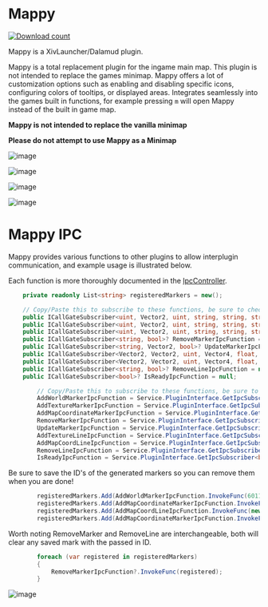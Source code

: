 # Mappy
[![Download count](https://img.shields.io/endpoint?url=https://vz32sgcoal.execute-api.us-east-1.amazonaws.com/Mappy)](https://github.com/MidoriKami/Mappy)

Mappy is a XivLauncher/Dalamud plugin.

Mappy is a total replacement plugin for the ingame main map. This plugin is not intended to replace the games minimap.
Mappy offers a lot of customization options such as enabling and disabling specific icons, configuring colors of tooltips, or displayed areas.
Integrates seamlessly into the games built in functions, for example pressing `m` will open Mappy instead of the built in game map.

**Mappy is not intended to replace the vanilla minimap**

**Please do not attempt to use Mappy as a Minimap**

![image](https://github.com/MidoriKami/Mappy/assets/9083275/02d79ece-f2ba-458f-9ea4-c59500c19674)

![image](https://github.com/MidoriKami/Mappy/assets/9083275/a1328788-4fca-49a1-883f-420820e81682)

![image](https://github.com/MidoriKami/Mappy/assets/9083275/41357ae5-5e1d-4b27-8cc4-a409bf6042b9)

![image](https://github.com/MidoriKami/Mappy/assets/9083275/f02ffcd2-b290-4764-8a1a-9a6e9843e576)

# Mappy IPC
Mappy provides various functions to other plugins to allow interplugin communication, and example usage is illustrated below.

Each function is more thoroughly documented in the [IpcController](https://github.com/MidoriKami/Mappy/blob/master/Mappy/System/IpcController.cs).

```cs
    private readonly List<string> registeredMarkers = new();

    // Copy/Paste this to subscribe to these functions, be sure to check for IPCNotReady exceptions ;)
    public ICallGateSubscriber<uint, Vector2, uint, string, string, string>? AddWorldMarkerIpcFunction = null;
    public ICallGateSubscriber<uint, Vector2, uint, string, string, string>? AddTextureMarkerIpcFunction = null;
    public ICallGateSubscriber<uint, Vector2, uint, string, string, string>? AddMapCoordinateMarkerIpcFunction = null;
    public ICallGateSubscriber<string, bool>? RemoveMarkerIpcFunction = null;
    public ICallGateSubscriber<string, Vector2, bool>? UpdateMarkerIpcFunction = null;
    public ICallGateSubscriber<Vector2, Vector2, uint, Vector4, float, string>? AddTextureLineIpcFunction = null;
    public ICallGateSubscriber<Vector2, Vector2, uint, Vector4, float, string>? AddMapCoordLineIpcFunction = null;
    public ICallGateSubscriber<string, bool>? RemoveLineIpcFunction = null;
    public ICallGateSubscriber<bool>? IsReadyIpcFunction = null;
```

```cs
        // Copy/Paste this to subscribe to these functions, be sure to check for IPCNotReady exceptions ;)
        AddWorldMarkerIpcFunction = Service.PluginInterface.GetIpcSubscriber<uint, Vector2, uint, string, string, string>("Mappy.World.AddMarker");
        AddTextureMarkerIpcFunction = Service.PluginInterface.GetIpcSubscriber<uint, Vector2, uint, string, string, string>("Mappy.Texture.AddMarker");
        AddMapCoordinateMarkerIpcFunction = Service.PluginInterface.GetIpcSubscriber<uint, Vector2, uint, string, string, string>("Mappy.MapCoord.AddMarker");
        RemoveMarkerIpcFunction = Service.PluginInterface.GetIpcSubscriber<string, bool>("Mappy.RemoveMarker");
        UpdateMarkerIpcFunction = Service.PluginInterface.GetIpcSubscriber<string, Vector2, bool>("Mappy.UpdateMarker");
        AddTextureLineIpcFunction = Service.PluginInterface.GetIpcSubscriber<Vector2, Vector2, uint, Vector4, float, string>("Mappy.Texture.AddLine");
        AddMapCoordLineIpcFunction = Service.PluginInterface.GetIpcSubscriber<Vector2, Vector2, uint, Vector4, float, string>("Mappy.MapCoord.AddLine");
        RemoveLineIpcFunction = Service.PluginInterface.GetIpcSubscriber<string, bool>("Mappy.RemoveLine");
        IsReadyIpcFunction = Service.PluginInterface.GetIpcSubscriber<bool>("Mappy.IsReady");
```

Be sure to save the ID's of the generated markers so you can remove them when you are done!
```cs
        registeredMarkers.Add(AddWorldMarkerIpcFunction.InvokeFunc(6011, new Vector2(0.0f, 0.0f), 0, "TestMarker", "TestDescription"));
        registeredMarkers.Add(AddMapCoordinateMarkerIpcFunction.InvokeFunc(60011, new Vector2(25.0f, 9.9f), 700, "TestMarker", "TestDescription\nWithMultiline"));
        registeredMarkers.Add(AddMapCoordLineIpcFunction.InvokeFunc(new Vector2(25.0f, 9.9f), new Vector2(33.7f, 15.2f), 700, KnownColor.Aqua.AsVector4(), 2.0f));
        registeredMarkers.Add(AddMapCoordinateMarkerIpcFunction.InvokeFunc(60011, new Vector2(33.7f, 15.2f), 700, "TestMarker", "TestDescription\nWithMultiline"));
```

Worth noting RemoveMarker and RemoveLine are interchangeable, both will clear any saved mark with the passed in ID.
```cs
        foreach (var registered in registeredMarkers)
        {
            RemoveMarkerIpcFunction?.InvokeFunc(registered);
        }
```


![image](https://github.com/MidoriKami/Mappy/assets/9083275/160308b3-287c-4103-812d-08bef3277658)

